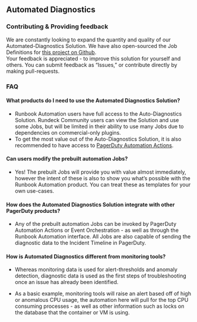 ## Automated Diagnostics
### Contributing & Providing feedback
We are constantly looking to expand the quantity and quality of our Automated-Diagnostics Solution. 
We have also open-sourced the Job Definitions for [this project on Github](https://github.com/rundeckpro/automated-diagnostics-project).  
Your feedback is appreciated - to improve this solution for yourself and others. You can submit feedback as “Issues,” or contribute directly by making pull-requests.
<br>

### FAQ
#### What products do I need to use the Automated Diagnostics Solution?
* Runbook Automation users have full access to the Auto-Diagnostics Solution. Rundeck Community users can view the Solution and use some Jobs, but will be limited in their ability to use many Jobs due to dependencies on commercial-only plugins.
* To get the most value out of the Auto-Diagnostics Solution, it is also recommended to have access to [PagerDuty Automation Actions](https://www.pagerduty.com/platform/automation/actions/).

#### Can users modify the prebuilt automation Jobs?
* Yes! The prebuilt Jobs will provide you with value almost immediately, however the intent of these is also to show you what’s possible with the Runbook Automation product. You can treat these as templates for your own use-cases.

#### How does the Automated Diagnostics Solution integrate with other PagerDuty products?
* Any of the prebuilt automation Jobs can be invoked by PagerDuty Automation Actions or Event Orchestration - as well as through the Runbook Automation interface.  All Jobs are also capable of sending the diagnostic data to the Incident Timeline in PagerDuty.

#### How is Automated Diagnostics different from monitoring tools?
* Whereas monitoring data is used for alert-thresholds and anomaly detection, diagnostic data is used as the first steps of troubleshooting once an issue has already been identified.

* As a basic example, monitoring tools will raise an alert based off of high or anomalous CPU usage, the automation here will pull for the top CPU consuming processes - as well as other information such as locks on the database that the container or VM is using.
